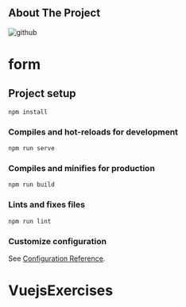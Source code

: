 
## About The Project
![github](https://user-images.githubusercontent.com/32990205/95788611-89dd7180-0ce4-11eb-8a3f-1562e32171ef.gif)

# form

## Project setup
```
npm install
```

### Compiles and hot-reloads for development
```
npm run serve
```

### Compiles and minifies for production
```
npm run build
```

### Lints and fixes files
```
npm run lint
```

### Customize configuration
See [Configuration Reference](https://cli.vuejs.org/config/).
# VuejsExercises
